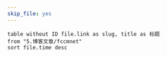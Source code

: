 ```yaml
---
skip_file: yes
---
```

```dataview
table without ID file.link as slug, title as 标题
from "5.博客文章/fccmnet"
sort file.time desc
```
